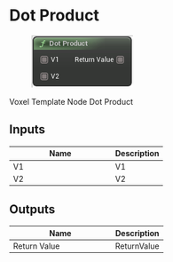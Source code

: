# Dot Product

<div align="left" data-full-width="false"><figure><img src="../../../../.gitbook/assets/dot_product.png" alt=""><figcaption></figcaption></figure></div>

Voxel Template Node Dot Product

## Inputs

<table><thead><tr><th width="170">Name</th><th>Description</th></tr></thead><tbody><tr><td>V1</td><td>V1</td></tr><tr><td>V2</td><td>V2</td></tr></tbody></table>

## Outputs

<table><thead><tr><th width="170">Name</th><th>Description</th></tr></thead><tbody><tr><td>Return Value</td><td>ReturnValue</td></tr></tbody></table>
